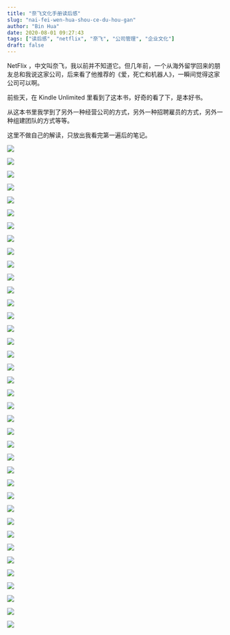 ```yaml
---
title: "奈飞文化手册读后感"
slug: "nai-fei-wen-hua-shou-ce-du-hou-gan"
author: "Bin Hua"
date: 2020-08-01 09:27:43
tags: ["读后感", "netflix", "奈飞", "公司管理", "企业文化"]
draft: false
---
```


NetFlix ，中文叫奈飞，我以前并不知道它。但几年前，一个从海外留学回来的朋友总和我说这家公司，后来看了他推荐的《爱，死亡和机器人》，一瞬间觉得这家公司可以啊。

前些天，在 Kindle Unlimited 里看到了这本书，好奇的看了下，是本好书。

从这本书里我学到了另外一种经营公司的方式，另外一种招聘雇员的方式，另外一种组建团队的方式等等。

这里不做自己的解读，只放出我看完第一遍后的笔记。

![](https://storage.tourcoder.com/tcblog/nai-fei-wen-hua-shou-ce-du-hou-gan-0086.png)

![](https://storage.tourcoder.com/tcblog/nai-fei-wen-hua-shou-ce-du-hou-gan-0087.png)

![](https://storage.tourcoder.com/tcblog/nai-fei-wen-hua-shou-ce-du-hou-gan-0088.png)

![](https://storage.tourcoder.com/tcblog/nai-fei-wen-hua-shou-ce-du-hou-gan-0089.png)

![](https://storage.tourcoder.com/tcblog/nai-fei-wen-hua-shou-ce-du-hou-gan-0090.png)

![](https://storage.tourcoder.com/tcblog/nai-fei-wen-hua-shou-ce-du-hou-gan-0091.png)

![](https://storage.tourcoder.com/tcblog/nai-fei-wen-hua-shou-ce-du-hou-gan-0092.png)

![](https://storage.tourcoder.com/tcblog/nai-fei-wen-hua-shou-ce-du-hou-gan-0093.png)

![](https://storage.tourcoder.com/tcblog/nai-fei-wen-hua-shou-ce-du-hou-gan-0094.png)

![](https://storage.tourcoder.com/tcblog/nai-fei-wen-hua-shou-ce-du-hou-gan-0095.png)

![](https://storage.tourcoder.com/tcblog/nai-fei-wen-hua-shou-ce-du-hou-gan-0096.png)

![](https://storage.tourcoder.com/tcblog/nai-fei-wen-hua-shou-ce-du-hou-gan-0097.png)

![](https://storage.tourcoder.com/tcblog/nai-fei-wen-hua-shou-ce-du-hou-gan-0098.png)

![](https://storage.tourcoder.com/tcblog/nai-fei-wen-hua-shou-ce-du-hou-gan-0099.png)

![](https://storage.tourcoder.com/tcblog/nai-fei-wen-hua-shou-ce-du-hou-gan-0100.png)

![](https://storage.tourcoder.com/tcblog/nai-fei-wen-hua-shou-ce-du-hou-gan-0101.png)

![](https://storage.tourcoder.com/tcblog/nai-fei-wen-hua-shou-ce-du-hou-gan-0102.png)

![](https://storage.tourcoder.com/tcblog/nai-fei-wen-hua-shou-ce-du-hou-gan-0103.png)

![](https://storage.tourcoder.com/tcblog/nai-fei-wen-hua-shou-ce-du-hou-gan-0104.png)

![](https://storage.tourcoder.com/tcblog/nai-fei-wen-hua-shou-ce-du-hou-gan-0105.png)

![](https://storage.tourcoder.com/tcblog/nai-fei-wen-hua-shou-ce-du-hou-gan-0106.png)

![](https://storage.tourcoder.com/tcblog/nai-fei-wen-hua-shou-ce-du-hou-gan-0107.png)

![](https://storage.tourcoder.com/tcblog/nai-fei-wen-hua-shou-ce-du-hou-gan-0108.png)

![](https://storage.tourcoder.com/tcblog/nai-fei-wen-hua-shou-ce-du-hou-gan-0109.png)

![](https://storage.tourcoder.com/tcblog/nai-fei-wen-hua-shou-ce-du-hou-gan-0110.png)

![](https://storage.tourcoder.com/tcblog/nai-fei-wen-hua-shou-ce-du-hou-gan-0111.png)

![](https://storage.tourcoder.com/tcblog/nai-fei-wen-hua-shou-ce-du-hou-gan-0112.png)

![](https://storage.tourcoder.com/tcblog/nai-fei-wen-hua-shou-ce-du-hou-gan-0113.png)

![](https://storage.tourcoder.com/tcblog/nai-fei-wen-hua-shou-ce-du-hou-gan-0114.png)

![](https://storage.tourcoder.com/tcblog/nai-fei-wen-hua-shou-ce-du-hou-gan-0115.png)

![](https://storage.tourcoder.com/tcblog/nai-fei-wen-hua-shou-ce-du-hou-gan-0116.png)

![](https://storage.tourcoder.com/tcblog/nai-fei-wen-hua-shou-ce-du-hou-gan-0117.png)

![](https://storage.tourcoder.com/tcblog/nai-fei-wen-hua-shou-ce-du-hou-gan-0118.png)

![](https://storage.tourcoder.com/tcblog/nai-fei-wen-hua-shou-ce-du-hou-gan-0119.png)

![](https://storage.tourcoder.com/tcblog/nai-fei-wen-hua-shou-ce-du-hou-gan-0120.png)

![](https://storage.tourcoder.com/tcblog/nai-fei-wen-hua-shou-ce-du-hou-gan-0121.png)

![](https://storage.tourcoder.com/tcblog/nai-fei-wen-hua-shou-ce-du-hou-gan-0122.png)

![](https://storage.tourcoder.com/tcblog/nai-fei-wen-hua-shou-ce-du-hou-gan-0123.png)